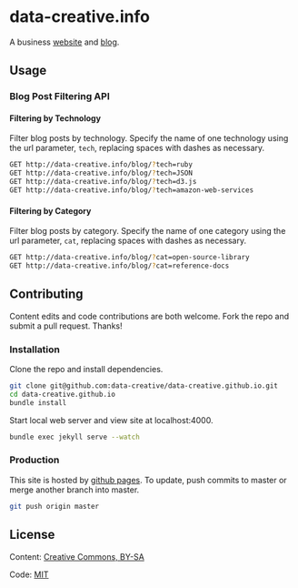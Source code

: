 # data-creative.info

A business [website](http://data-creative.info/) and [blog](http://data-creative.info/blog/).

## Usage

### Blog Post Filtering API

#### Filtering by Technology

Filter blog posts by technology. Specify the name of one technology using the url parameter, `tech`, replacing spaces with dashes as necessary.

```sh
GET http://data-creative.info/blog/?tech=ruby
GET http://data-creative.info/blog/?tech=JSON
GET http://data-creative.info/blog/?tech=d3.js
GET http://data-creative.info/blog/?tech=amazon-web-services
```

#### Filtering by Category

Filter blog posts by category. Specify the name of one category using the url parameter, `cat`, replacing spaces with dashes as necessary.

```sh
GET http://data-creative.info/blog/?cat=open-source-library
GET http://data-creative.info/blog/?cat=reference-docs
```

## Contributing

Content edits and code contributions are both welcome. Fork the repo and submit a pull request. Thanks!

### Installation

Clone the repo and install dependencies.

```` sh
git clone git@github.com:data-creative/data-creative.github.io.git
cd data-creative.github.io
bundle install
````

Start local web server and view site at localhost:4000.

```` sh
bundle exec jekyll serve --watch
````

### Production

This site is hosted by [github pages](https://pages.github.com/). To update, push commits to master or merge another branch into master.

```` sh
git push origin master
````

## License

Content: [Creative Commons, BY-SA](http://creativecommons.org/licenses/by-sa/4.0/)

Code: [MIT](http://opensource.org/licenses/mit-license.php)
